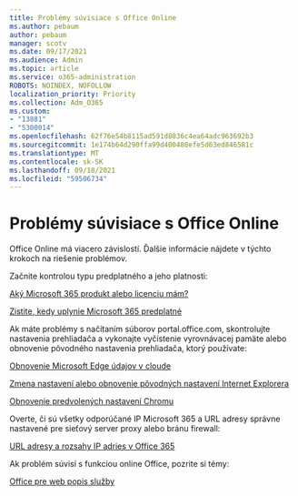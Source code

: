 ```yaml
---
title: Problémy súvisiace s Office Online
ms.author: pebaum
author: pebaum
manager: scotv
ms.date: 09/17/2021
ms.audience: Admin
ms.topic: article
ms.service: o365-administration
ROBOTS: NOINDEX, NOFOLLOW
localization_priority: Priority
ms.collection: Adm_O365
ms.custom:
- "13881"
- "5300014"
ms.openlocfilehash: 62f76e54b8115ad591d8036c4ea64adc963692b3
ms.sourcegitcommit: 1e174b64d290ffa99d400480efe5d63ed846581c
ms.translationtype: MT
ms.contentlocale: sk-SK
ms.lasthandoff: 09/18/2021
ms.locfileid: "59506734"
---
```

# <a name="issues-related-to-office-online"></a>Problémy súvisiace s Office Online

Office Online má viacero závislostí. Ďalšie informácie nájdete v týchto krokoch na riešenie problémov.

Začnite kontrolou typu predplatného a jeho platnosti:

[Aký Microsoft 365 produkt alebo licenciu mám?](https://support.microsoft.com/office/what-microsoft-365-business-product-or-license-do-i-have-f8ab5e25-bf3f-4a47-b264-174b1ee925fd)  

[Zistite, kedy uplynie Microsoft 365 predplatné](https://support.microsoft.com/office/find-out-when-your-microsoft-365-subscription-expires-2eb89f06-bd1c-4f57-9269-f1cbab894341)  

Ak máte problémy s načítaním súborov portal.office.com, skontrolujte nastavenia prehliadača a vykonajte vyčistenie vyrovnávacej pamäte alebo obnovenie pôvodného nastavenia prehliadača, ktorý používate:

[Obnovenie Microsoft Edge údajov v cloude](https://docs.microsoft.com/deployedge/edge-learnmore-reset-data-in-cloud)  

[Zmena nastavení alebo obnovenie pôvodných nastavení Internet Explorera](https://support.microsoft.com/windows/change-or-reset-internet-explorer-settings-2d4bac50-5762-91c5-a057-a922533f77d5) 

[Obnovenie predvolených nastavení Chromu](https://support.google.com/chrome/answer/3296214?hl=en)  

Overte, či sú všetky odporúčané IP Microsoft 365 a URL adresy správne nastavené pre sieťový server proxy alebo bránu firewall:

[URL adresy a rozsahy IP adries v Office 365](https://docs.microsoft.com/microsoft-365/enterprise/urls-and-ip-address-ranges)  

Ak problém súvisí s funkciou online Office, pozrite si témy:

[Office pre web popis služby](https://docs.microsoft.com/office365/servicedescriptions/office-online-service-description/office-online-service-description)

